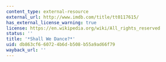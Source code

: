 ```yaml
---
content_type: external-resource
external_url: http://www.imdb.com/title/tt0117615/
has_external_license_warning: true
license: https://en.wikipedia.org/wiki/All_rights_reserved
status: ''
title: '*Shall We Dance?*'
uid: db863cf6-6072-4b6d-b508-b55a9ad66f79
wayback_url: ''
---
```

